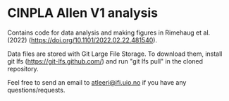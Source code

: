 # CINPLA Allen V1 analysis

Contains code for data analysis and making figures in Rimehaug et al. (2022) (https://doi.org/10.1101/2022.02.22.481540).

Data files are stored with Git Large File Storage. To download them, install git lfs (https://git-lfs.github.com/) and run "git lfs pull" in the cloned repository.

Feel free to send an email to atleeri@ifi.uio.no if you have any questions/requests.
